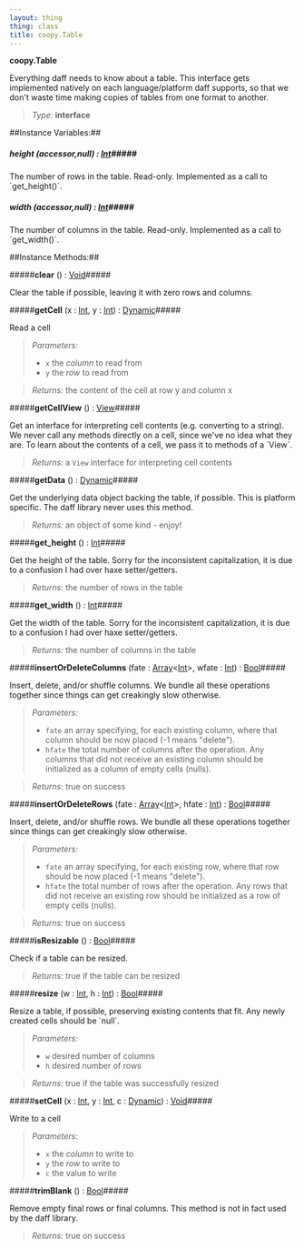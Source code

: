 ```yaml
---
layout: thing
thing: class
title: coopy.Table
---
```

**coopy.Table**
<p>
  Everything daff needs to know about a table.  This interface
  gets implemented natively on each language/platform daff supports,
  so that we don't waste time making copies of tables from one format
  to another.

</p>



> *Type:* **interface**




##Instance Variables:##

##### **height** (accessor,null) : <a href="../Int.html" class="type">Int</a>#####
<p>
      The number of rows in the table.  Read-only.  Implemented as
      a call to `get_height()`.

</p>



##### **width** (accessor,null) : <a href="../Int.html" class="type">Int</a>#####
<p>
      The number of columns in the table.  Read-only.  Implemented as
      a call to `get_width()`.

</p>



##Instance Methods:##


#####**clear** () : <a href="../Void.html" class="type">Void</a>#####
<p>
      Clear the table if possible, leaving it with zero rows and columns.

</p>











#####**getCell** (x : <a href="../Int.html" class="type">Int</a>, y : <a href="../Int.html" class="type">Int</a>) : <a href="../Dynamic.html" class="type">Dynamic</a>#####
<p>
      Read a cell

</p>



> *Parameters:*
>
>   * `x` the *column* to read from
>   * `y` the *row* to read from

> *Returns:*  the content of the cell at row y and column x








#####**getCellView** () : <a href="../coopy/View.html" class="type">View</a>#####
<p>
      Get an interface for interpreting cell contents (e.g.
      converting to a string).  We never call any methods
      directly on a cell, since we've no idea what they
      are.  To learn about the contents of a cell, we pass
      it to methods of a `View`.

</p>




> *Returns:*  a `View` interface for interpreting cell contents








#####**getData** () : <a href="../Dynamic.html" class="type">Dynamic</a>#####
<p>
      Get the underlying data object backing the table, if possible.
      This is platform specific.  The daff library never uses this
      method.

</p>




> *Returns:*  an object of some kind - enjoy!








#####**get_height** () : <a href="../Int.html" class="type">Int</a>#####
<p>
      Get the height of the table.  Sorry for the inconsistent
      capitalization, it is due to a confusion I had over haxe
      setter/getters.

</p>




> *Returns:*  the number of rows in the table








#####**get_width** () : <a href="../Int.html" class="type">Int</a>#####
<p>
      Get the width of the table.  Sorry for the inconsistent
      capitalization, it is due to a confusion I had over haxe
      setter/getters.

</p>




> *Returns:*  the number of columns in the table








#####**insertOrDeleteColumns** (fate : <a href="../Array.html" class="type">Array</a>&lt;<a href="../Int.html" class="type">Int</a>&gt;, wfate : <a href="../Int.html" class="type">Int</a>) : <a href="../Bool.html" class="type">Bool</a>#####
<p>
      Insert, delete, and/or shuffle columns. We bundle all these operations
      together since things can get creakingly slow otherwise.

</p>



> *Parameters:*
>
>   * `fate` an array specifying, for each existing column, where that column should be now placed (-1 means "delete").
>   * `hfate` the total number of columns after the operation. Any columns that did not receive an existing column should be initialized as a column of empty cells (nulls).

> *Returns:*  true on success








#####**insertOrDeleteRows** (fate : <a href="../Array.html" class="type">Array</a>&lt;<a href="../Int.html" class="type">Int</a>&gt;, hfate : <a href="../Int.html" class="type">Int</a>) : <a href="../Bool.html" class="type">Bool</a>#####
<p>
      Insert, delete, and/or shuffle rows. We bundle all these operations
      together since things can get creakingly slow otherwise.

</p>



> *Parameters:*
>
>   * `fate` an array specifying, for each existing row, where that row should be now placed (-1 means "delete").
>   * `hfate` the total number of rows after the operation. Any rows that did not receive an existing row should be initialized as a row of empty cells (nulls).

> *Returns:*  true on success








#####**isResizable** () : <a href="../Bool.html" class="type">Bool</a>#####
<p>
      Check if a table can be resized.

</p>




> *Returns:*  true if the table can be resized








#####**resize** (w : <a href="../Int.html" class="type">Int</a>, h : <a href="../Int.html" class="type">Int</a>) : <a href="../Bool.html" class="type">Bool</a>#####
<p>
      Resize a table, if possible, preserving existing contents that fit.
      Any newly created cells should be `null`.

</p>



> *Parameters:*
>
>   * `w` desired number of columns
>   * `h` desired number of rows

> *Returns:*  true if the table was successfully resized








#####**setCell** (x : <a href="../Int.html" class="type">Int</a>, y : <a href="../Int.html" class="type">Int</a>, c : <a href="../Dynamic.html" class="type">Dynamic</a>) : <a href="../Void.html" class="type">Void</a>#####
<p>
      Write to a cell

</p>



> *Parameters:*
>
>   * `x` the *column* to write to
>   * `y` the *row* to write to
>   * `c` the value to write








#####**trimBlank** () : <a href="../Bool.html" class="type">Bool</a>#####
<p>
      Remove empty final rows or final columns. This method is not in
      fact used by the daff library.

</p>




> *Returns:*  true on success








